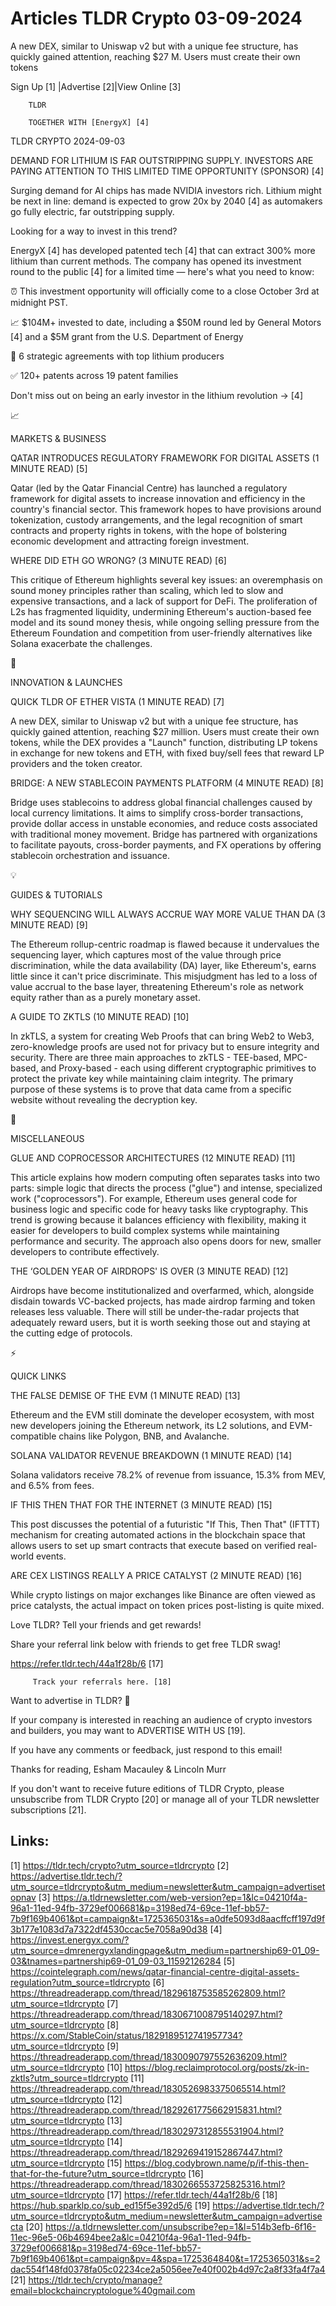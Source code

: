 # Articles TLDR Crypto 03-09-2024

A new DEX, similar to Uniswap v2 but with a unique fee structure, has
quickly gained attention, reaching $27 M. Users must create their own
tokens  

 Sign Up [1] |Advertise [2]|View Online [3] 

		TLDR 

		TOGETHER WITH [EnergyX] [4]

TLDR CRYPTO 2024-09-03

 DEMAND FOR LITHIUM IS FAR OUTSTRIPPING SUPPLY. INVESTORS ARE PAYING
ATTENTION TO THIS LIMITED TIME OPPORTUNITY (SPONSOR) [4] 

 Surging demand for AI chips has made NVIDIA investors rich. Lithium
might be next in line: demand is expected to grow 20x by 2040 [4] as
automakers go fully electric, far outstripping supply.

Looking for a way to invest in this trend?

EnergyX [4] has developed patented tech [4] that can extract 300%
more lithium than current methods. The company has opened its
investment round to the public [4] for a limited time — here's what
you need to know:

⏰ This investment opportunity will officially come to a close
October 3rd at midnight PST.

📈 $104M+ invested to date, including a $50M round led by General
Motors [4] and a $5M grant from the U.S. Department of Energy

🤝 6 strategic agreements with top lithium producers

✅ 120+ patents across 19 patent families

Don't miss out on being an early investor in the lithium revolution
→ [4]

📈 

MARKETS & BUSINESS

 QATAR INTRODUCES REGULATORY FRAMEWORK FOR DIGITAL ASSETS (1 MINUTE
READ) [5] 

 Qatar (led by the Qatar Financial Centre) has launched a regulatory
framework for digital assets to increase innovation and efficiency in
the country's financial sector. This framework hopes to have
provisions around tokenization, custody arrangements, and the legal
recognition of smart contracts and property rights in tokens, with the
hope of bolstering economic development and attracting foreign
investment. 

 WHERE DID ETH GO WRONG? (3 MINUTE READ) [6] 

 This critique of Ethereum highlights several key issues: an
overemphasis on sound money principles rather than scaling, which led
to slow and expensive transactions, and a lack of support for DeFi.
The proliferation of L2s has fragmented liquidity, undermining
Ethereum's auction-based fee model and its sound money thesis, while
ongoing selling pressure from the Ethereum Foundation and competition
from user-friendly alternatives like Solana exacerbate the challenges.


🚀 

INNOVATION & LAUNCHES

 QUICK TLDR OF ETHER VISTA (1 MINUTE READ) [7] 

 A new DEX, similar to Uniswap v2 but with a unique fee structure, has
quickly gained attention, reaching $27 million. Users must create
their own tokens, while the DEX provides a "Launch" function,
distributing LP tokens in exchange for new tokens and ETH, with fixed
buy/sell fees that reward LP providers and the token creator. 

 BRIDGE: A NEW STABLECOIN PAYMENTS PLATFORM (4 MINUTE READ) [8] 

 Bridge uses stablecoins to address global financial challenges caused
by local currency limitations. It aims to simplify cross-border
transactions, provide dollar access in unstable economies, and reduce
costs associated with traditional money movement. Bridge has partnered
with organizations to facilitate payouts, cross-border payments, and
FX operations by offering stablecoin orchestration and issuance. 

💡 

GUIDES & TUTORIALS

 WHY SEQUENCING WILL ALWAYS ACCRUE WAY MORE VALUE THAN DA (3 MINUTE
READ) [9] 

 The Ethereum rollup-centric roadmap is flawed because it undervalues
the sequencing layer, which captures most of the value through price
discrimination, while the data availability (DA) layer, like
Ethereum's, earns little since it can't price discriminate. This
misjudgment has led to a loss of value accrual to the base layer,
threatening Ethereum's role as network equity rather than as a purely
monetary asset. 

 A GUIDE TO ZKTLS (10 MINUTE READ) [10] 

 In zkTLS, a system for creating Web Proofs that can bring Web2 to
Web3, zero-knowledge proofs are used not for privacy but to ensure
integrity and security. There are three main approaches to zkTLS -
TEE-based, MPC-based, and Proxy-based - each using different
cryptographic primitives to protect the private key while maintaining
claim integrity. The primary purpose of these systems is to prove that
data came from a specific website without revealing the decryption
key. 

🦄 

MISCELLANEOUS

 GLUE AND COPROCESSOR ARCHITECTURES (12 MINUTE READ) [11] 

 This article explains how modern computing often separates tasks into
two parts: simple logic that directs the process ("glue") and intense,
specialized work ("coprocessors"). For example, Ethereum uses general
code for business logic and specific code for heavy tasks like
cryptography. This trend is growing because it balances efficiency
with flexibility, making it easier for developers to build complex
systems while maintaining performance and security. The approach also
opens doors for new, smaller developers to contribute effectively. 

 THE ‘GOLDEN YEAR OF AIRDROPS' IS OVER (3 MINUTE READ) [12] 

 Airdrops have become institutionalized and overfarmed, which,
alongside disdain towards VC-backed projects, has made airdrop farming
and token releases less valuable. There will still be under-the-radar
projects that adequately reward users, but it is worth seeking those
out and staying at the cutting edge of protocols. 

⚡ 

QUICK LINKS

 THE FALSE DEMISE OF THE EVM (1 MINUTE READ) [13] 

 Ethereum and the EVM still dominate the developer ecosystem, with
most new developers joining the Ethereum network, its L2 solutions,
and EVM-compatible chains like Polygon, BNB, and Avalanche. 

 SOLANA VALIDATOR REVENUE BREAKDOWN (1 MINUTE READ) [14] 

 Solana validators receive 78.2% of revenue from issuance, 15.3% from
MEV, and 6.5% from fees. 

 IF THIS THEN THAT FOR THE INTERNET (3 MINUTE READ) [15] 

 This post discusses the potential of a futuristic "If This, Then
That" (IFTTT) mechanism for creating automated actions in the
blockchain space that allows users to set up smart contracts that
execute based on verified real-world events. 

 ARE CEX LISTINGS REALLY A PRICE CATALYST (2 MINUTE READ) [16] 

 While crypto listings on major exchanges like Binance are often
viewed as price catalysts, the actual impact on token prices
post-listing is quite mixed. 

Love TLDR? Tell your friends and get rewards!

 Share your referral link below with friends to get free TLDR swag! 

 https://refer.tldr.tech/44a1f28b/6 [17] 

		 Track your referrals here. [18] 

Want to advertise in TLDR? 📰

 If your company is interested in reaching an audience of crypto
investors and builders, you may want to ADVERTISE WITH US [19]. 

 If you have any comments or feedback, just respond to this email! 

Thanks for reading, 
Esham Macauley & Lincoln Murr 

If you don't want to receive future editions of TLDR Crypto, please
unsubscribe from TLDR Crypto [20] or manage all of your TLDR
newsletter subscriptions [21]. 

 

Links:
------
[1] https://tldr.tech/crypto?utm_source=tldrcrypto
[2] https://advertise.tldr.tech/?utm_source=tldrcrypto&utm_medium=newsletter&utm_campaign=advertisetopnav
[3] https://a.tldrnewsletter.com/web-version?ep=1&lc=04210f4a-96a1-11ed-94fb-3729ef006681&p=3198ed74-69ce-11ef-bb57-7b9f169b4061&pt=campaign&t=1725365031&s=a0dfe5093d8aacffcff197d9f3b177e1083d7a7322df4530ccac5e7058a90d38
[4] https://invest.energyx.com/?utm_source=dmrenergyxlandingpage&utm_medium=partnership69-01_09-03&tnames=partnership69-01_09-03_11592126284
[5] https://cointelegraph.com/news/qatar-financial-centre-digital-assets-regulation?utm_source=tldrcrypto
[6] https://threadreaderapp.com/thread/1829618753585262809.html?utm_source=tldrcrypto
[7] https://threadreaderapp.com/thread/1830671008795140297.html?utm_source=tldrcrypto
[8] https://x.com/StableCoin/status/1829189512741957734?utm_source=tldrcrypto
[9] https://threadreaderapp.com/thread/1830090797552636209.html?utm_source=tldrcrypto
[10] https://blog.reclaimprotocol.org/posts/zk-in-zktls?utm_source=tldrcrypto
[11] https://threadreaderapp.com/thread/1830526983375065514.html?utm_source=tldrcrypto
[12] https://threadreaderapp.com/thread/1829261775662915831.html?utm_source=tldrcrypto
[13] https://threadreaderapp.com/thread/1830297312855531904.html?utm_source=tldrcrypto
[14] https://threadreaderapp.com/thread/1829269419152867447.html?utm_source=tldrcrypto
[15] https://blog.codybrown.name/p/if-this-then-that-for-the-future?utm_source=tldrcrypto
[16] https://threadreaderapp.com/thread/1830266553725825316.html?utm_source=tldrcrypto
[17] https://refer.tldr.tech/44a1f28b/6
[18] https://hub.sparklp.co/sub_ed15f5e392d5/6
[19] https://advertise.tldr.tech/?utm_source=tldrcrypto&utm_medium=newsletter&utm_campaign=advertisecta
[20] https://a.tldrnewsletter.com/unsubscribe?ep=1&l=514b3efb-6f16-11ec-96e5-06b4694bee2a&lc=04210f4a-96a1-11ed-94fb-3729ef006681&p=3198ed74-69ce-11ef-bb57-7b9f169b4061&pt=campaign&pv=4&spa=1725364840&t=1725365031&s=2dac554f148fd0378fa05c02234ce2a5056ee7e40f002b4d97c2a8f33fa4f7a4
[21] https://tldr.tech/crypto/manage?email=blockchaincryptologue%40gmail.com